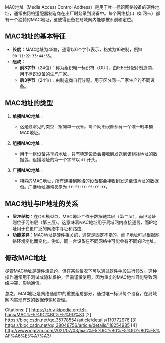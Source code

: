 MAC地址（Media Access Control Address）是用于唯一标识网络设备的硬件地址，通常由网络适配器制造商在出厂时烧录到设备中。每个网络接口（如网卡）都有一个独特的MAC地址，这使得设备在局域网内能够被识别和定位。

## MAC地址的基本特征

- **长度**：MAC地址为48位，通常以6个字节表示，格式为16进制，例如 `00:11:22:33:44:55`。
- **组成**：
  - **前3字节**（24位）：称为组织唯一标识符（OUI），由IEEE分配给制造商，用于标识设备的生产厂家。
  - **后3字节**（24位）：由制造商自行分配，用于区分同一厂家生产的不同设备。

## MAC地址的类型

1. **单播MAC地址**：
   - 这是最常见的类型，指向单一设备。每个网络设备都有一个唯一的单播MAC地址。

2. **组播MAC地址**：
   - 用于一组设备共享的地址，只有特定设备会接收到发送到该组播地址的数据包。组播地址的第一个字节以 `01` 开头。

3. **广播MAC地址**：
   - 特殊的MAC地址，所有连接到网络的设备都会接收到发送至该地址的数据包。广播地址通常表示为 `ff:ff:ff:ff:ff:ff`。

## MAC地址与IP地址的关系

- **层次结构**：在OSI模型中，MAC地址工作于数据链路层（第二层），而IP地址则位于网络层（第三层）。这意味着MAC地址用于局域网内直接通信，而IP地址用于在更广泛的网络中寻址和路由。
- **功能差异**：MAC地址是硬件相关的，通常是固定不变的，而IP地址可以根据网络环境变化而变化。例如，同一台设备在不同网络中可能会有不同的IP地址。

## 修改MAC地址

尽管MAC地址是硬件烧录的，但在某些情况下可以通过软件手段进行修改。这种操作通常用于测试或隐私保护，但需谨慎使用，因为重复的MAC地址可能导致网络冲突，影响通信。

总之，MAC地址是网络通信中的重要组成部分，通过唯一标识每个设备，在局域网内实现有效的数据传输和管理。

Citations:
[1] https://zh.wikipedia.org/zh-hans/MAC%E5%9C%B0%E5%9D%80
[2] https://blog.csdn.net/qq_35778554/article/details/130772976
[3] https://blog.csdn.net/qq_38048756/article/details/118254985
[4] http://www.mgrzm.com/2021/07/03/mac%E5%9C%B0%E5%9D%80%E8%AF%A6%E8%A7%A3/